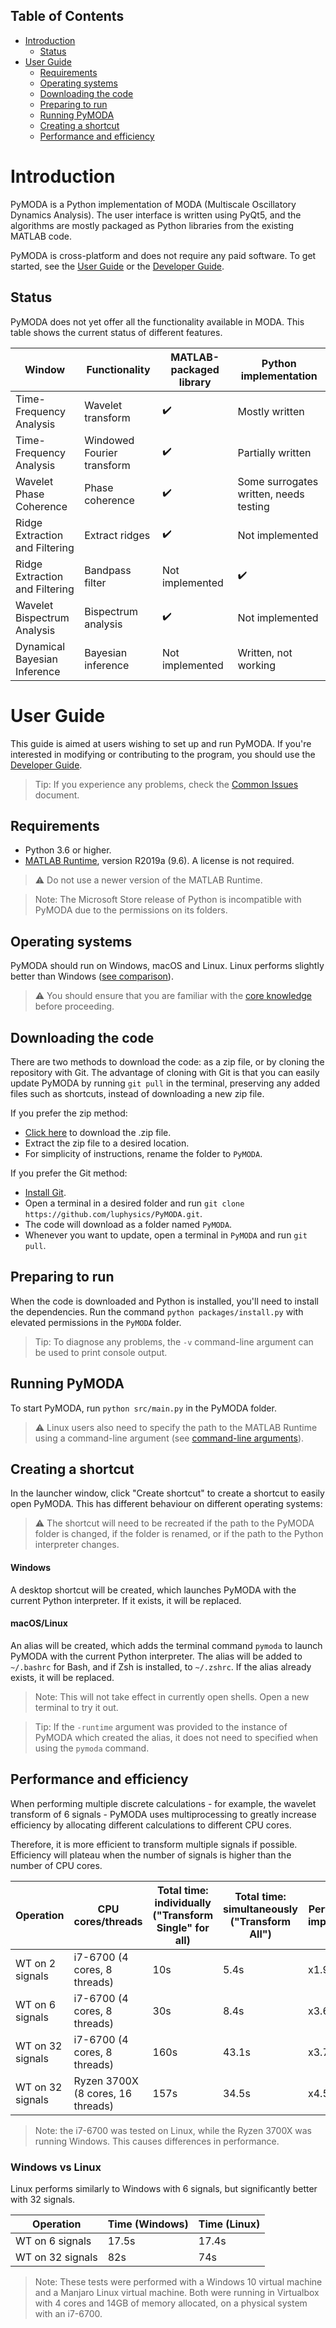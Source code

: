 <!-- START doctoc generated TOC please keep comment here to allow auto update -->
<!-- DON'T EDIT THIS SECTION, INSTEAD RE-RUN doctoc TO UPDATE -->
## Table of Contents

- [Introduction](#introduction)
  - [Status](#status)
- [User Guide](#user-guide)
  - [Requirements](#requirements)
  - [Operating systems](#operating-systems)
  - [Downloading the code](#downloading-the-code)
  - [Preparing to run](#preparing-to-run)
  - [Running PyMODA](#running-pymoda)
  - [Creating a shortcut](#creating-a-shortcut)
  - [Performance and efficiency](#performance-and-efficiency)

<!-- END doctoc generated TOC please keep comment here to allow auto update -->

# Introduction

PyMODA is a Python implementation of MODA (Multiscale Oscillatory Dynamics Analysis). The user interface is written using PyQt5, and the algorithms are mostly packaged as Python libraries from the existing MATLAB code.

PyMODA is cross-platform and does not require any paid software. To get started, see the [User Guide](#user-guide) or the [Developer Guide](docs/developer-guide.md).

## Status

PyMODA does not yet offer all the functionality available in MODA. This table shows the current status of different features.

| Window    |   Functionality   |  MATLAB-packaged library | Python implementation |
| ----      |   ---------       |   ---------   |  ----- |
| Time-Frequency Analysis      |   Wavelet transform    |  :heavy_check_mark: | Mostly written |
| Time-Frequency Analysis      |   Windowed Fourier transform    |  :heavy_check_mark:   | Partially written |
| Wavelet Phase Coherence      |   Phase coherence    |  :heavy_check_mark:  | Some surrogates written, needs testing |
| Ridge Extraction and Filtering     |   Extract ridges    |  :heavy_check_mark:  | Not implemented |
| Ridge Extraction and Filtering     |   Bandpass filter    |  Not implemented   | :heavy_check_mark: |
| Wavelet Bispectrum Analysis     |   Bispectrum analysis    |  :heavy_check_mark:  | Not implemented |
| Dynamical Bayesian Inference     |   Bayesian inference    |  Not implemented   | Written, not working |

# User Guide

This guide is aimed at users wishing to set up and run PyMODA. If you're interested in modifying or contributing to the program, you should use the [Developer Guide](docs/developer-guide.md).

> Tip: If you experience any problems, check the [Common Issues](docs/common-issues.md) document.

## Requirements

- Python 3.6 or higher.
- [MATLAB Runtime](https://www.mathworks.com/products/compiler/matlab-runtime.html), 
version R2019a (9.6). A license is not required.

> :warning: Do not use a newer version of the MATLAB Runtime.

> Note: The Microsoft Store release of Python is incompatible with PyMODA due to the permissions on its folders.

## Operating systems

PyMODA should run on Windows, macOS and Linux. Linux performs slightly better than Windows ([see comparison](#windows-vs-linux)).

> :warning: You should ensure that you are familiar with the [core knowledge](docs/core-knowledge.md) before proceeding.

## Downloading the code

There are two methods to download the code: as a zip file, or by cloning the repository with Git. The advantage of cloning with Git is that you can easily update PyMODA by running `git pull` in the terminal, preserving any added files such as shortcuts, instead of downloading a new zip file.

If you prefer the zip method:

- [Click here](https://github.com/luphysics/PyMODA/zipball/master) to download the .zip file. 
- Extract the zip file to a desired location.
- For simplicity of instructions, rename the folder to `PyMODA`.

If you prefer the Git method:

- [Install Git](https://git-scm.com/book/en/v2/Getting-Started-Installing-Git).
- Open a terminal in a desired folder and run `git clone https://github.com/luphysics/PyMODA.git`.
- The code will download as a folder named `PyMODA`.
- Whenever you want to update, open a terminal in `PyMODA` and run `git pull`.

## Preparing to run

When the code is downloaded and Python is installed, you'll need to install the dependencies. Run the command `python packages/install.py` with elevated permissions in the `PyMODA` folder.

> Tip: To diagnose any problems, the `-v` command-line argument can be used to print console output.

## Running PyMODA

To start PyMODA, run `python src/main.py` in the PyMODA folder.

> :warning: Linux users also need to specify the path to the MATLAB Runtime using a command-line argument (see [command-line arguments](/docs/developer-guide.md#command-line-arguments)).

## Creating a shortcut

In the launcher window, click "Create shortcut" to create a shortcut to easily open PyMODA. This has different behaviour on different operating systems:

> :warning: The shortcut will need to be recreated if the path to the PyMODA folder is changed, if the folder is renamed, or if the path to the Python interpreter changes.

#### Windows

A desktop shortcut will be created, which launches PyMODA with the current Python interpreter. If it exists, it will be replaced.

#### macOS/Linux

An alias will be created, which adds the terminal command `pymoda` to launch PyMODA with the current Python interpreter. The alias will be added to `~/.bashrc` for Bash, and if Zsh is installed, to `~/.zshrc`. If the alias already exists, it will be replaced.

> Note: This will not take effect in currently open shells. Open a new terminal to try it out. 

> Tip: If the `-runtime` argument was provided to the instance of PyMODA which created the alias, it does not need to specified when using the `pymoda` command. 

## Performance and efficiency

When performing multiple discrete calculations - for example, the wavelet transform of 6 signals - PyMODA uses multiprocessing to greatly increase efficiency by allocating different calculations to different CPU cores.

Therefore, it is more efficient to transform multiple signals if possible. Efficiency will plateau when the number of signals is higher than the number of CPU cores.

| Operation | CPU cores/threads | Total time: individually ("Transform Single" for all) | Total time: simultaneously ("Transform All") | Performance improvement |
| ------------- | ------------- | ------------- | ------ | ------ |
| WT on 2 signals | i7-6700 (4 cores, 8 threads) | 10s | 5.4s | x1.9 |
| WT on 6 signals | i7-6700 (4 cores, 8 threads) | 30s | 8.4s | x3.6 |
| WT on 32 signals | i7-6700 (4 cores, 8 threads) | 160s | 43.1s | x3.7 |
| WT on 32 signals | Ryzen 3700X (8 cores, 16 threads) | 157s | 34.5s | x4.55 |

> Note: the i7-6700 was tested on Linux, while the Ryzen 3700X was running Windows. This causes differences in performance.

### Windows vs Linux

Linux performs similarly to Windows with 6 signals, but significantly better with 32 signals.

| Operation | Time (Windows) | Time (Linux) | 
| -----     | -----     | -----     |
| WT on 6 signals | 17.5s | 17.4s | 
| WT on 32 signals | 82s | 74s | 

> Note: These tests were performed with a Windows 10 virtual machine and a Manjaro Linux virtual machine. Both were running in Virtualbox with 4 cores and 14GB of memory allocated, on a physical system with an i7-6700.